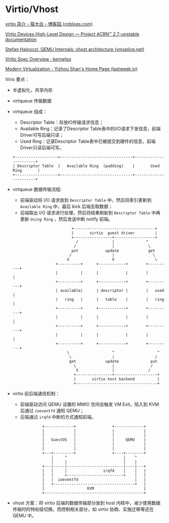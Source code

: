 # Virtio/Vhost

[virtio 简介 - 猿大白 - 博客园 (cnblogs.com)](https://www.cnblogs.com/bakari/p/8309638.html)

[Virtio Devices High-Level Design — Project ACRN™ 2.7-unstable documentation](https://projectacrn.github.io/latest/developer-guides/hld/hld-virtio-devices.html)

[Stefan Hajnoczi: QEMU Internals: vhost architecture (vmsplice.net)](http://blog.vmsplice.net/2011/09/qemu-internals-vhost-architecture.html)

[Virtio Spec Overview · kernelgo](https://kernelgo.org/virtio-overview.html)

[Modern Virtualization - Yizhou Shan's Home Page (lastweek.io)](http://lastweek.io/notes/virt/)

Virio 要点：

- 半虚拟化，共享内存

- virtqueue 传输数据

- virtqueue 组成：

  - Descriptor Table：存放IO传输请求信息；
  - Available Ring：记录了Descriptor Table表中的I/O请求下发信息，前端Driver可写后端只读；
  - Used Ring：记录Descriptor Table表中已被提交到硬件的信息，前端Driver只读后端可写。

  ```
  +-------------------+--------------------------------+-----------------------+
  | Descriptor Table  |   Available Ring  (padding)    |       Used Ring       |
  +-------------------+--------------------------------+-----------------------+
  ```

- virtqueue 数据传输流程:

  - 前端驱动将 I/O 请求放到 `Descriptor Table` 中，然后将索引更新到 `Available Ring` 中，最后 kick 后端去取数据；
  - 后端取出 I/O 请求进行处理，然后将结果刷新到 `Descriptor Table` 中再更新 `Using Ring` ，然后发送中断 notify 前端。

  ```
                            +------------------------------------+
                            |       virtio  guest driver         |
                            +-----------------+------------------+
                              /               |              ^
                             /                |               \
                            put            update             get
                           /                  |                 \
                          V                   V                  \
                     +----------+      +------------+        +----------+
                     |          |      |            |        |          |
                     +----------+      +------------+        +----------+
                     | available|      | descriptor |        |   used   |
                     |   ring   |      |   table    |        |   ring   |
                     +----------+      +------------+        +----------+
                     |          |      |            |        |          |
                     +----------+      +------------+        +----------+
                     |          |      |            |        |          |
                     +----------+      +------------+        +----------+
                          \                   ^                   ^
                           \                  |                  /
                           get             update              put
                             \                |                /
                              V               |               /
                             +----------------+-------------------+
                             |       virtio host backend          |
                             +------------------------------------+
  ```

- virtio 前后端通信机制：

  - 前端驱动访问 QEMU 设置的 MMIO 空间会触发 VM Exit，陷入到 KVM 后通过 `ioeventfd` 通知 QEMU；
  - 后端通过 `irqfd` 中断的方式通知前端。

  ```
               +-------------+                +-------------+
               |             |                |             |
               |             |                |             |
               |   GuestOS   |                |     QEMU    |
               |             |                |             |
               |             |                |             |
               +---+---------+                +----+--------+
                   |     ^                         |    ^
                   |     |                         |    |
               +---|-----|-------------------------|----|---+
               |   |     |                irqfd    |    |   |
               |   |     +-------------------------+    |   |
               |   |  ioeventfd                         |   |
               |   +------------------------------------+   |
               |                   KVM                      |
               +--------------------------------------------+
  ```

- vhost 方案：将 virtio 后端的数据传输部分放到 host 内核中，减少使用数据传输时的特权级切换。而控制相关部分，如 virtio 协商、实施迁移等还在 QEMU 中。
